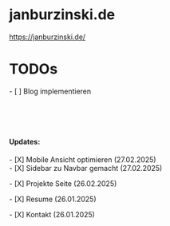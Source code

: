 # janburzinski.de

<a href="https://janburzinski.de/">https://janburzinski.de/</a>

# TODOs

<p>
- [ ] Blog implementieren
</p>

<br/><br/><br/>

<h4>Updates: </h4>
<p>
- [X] Mobile Ansicht optimieren (27.02.2025)<br/>
- [X] Sidebar zu Navbar gemacht (27.02.2025)</p> 
<p>
- [X] Projekte Seite (26.02.2025)
</p>
<p>
  - [X] Resume (26.01.2025)
</p>
<p>
- [X] Kontakt (26.01.2025)
</p>
